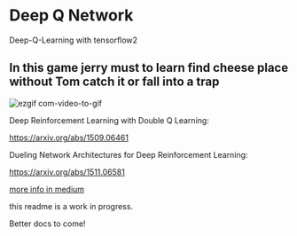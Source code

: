 # Deep Q Network


Deep-Q-Learning with tensorflow2


## In this game jerry must to learn find cheese place without Tom catch it or fall into a trap
![ezgif com-video-to-gif](https://user-images.githubusercontent.com/71963543/108240789-6af25e80-7160-11eb-967b-d702717a2502.gif)


Deep Reinforcement Learning with Double Q Learning:

https://arxiv.org/abs/1509.06461

Dueling Network Architectures for Deep Reinforcement Learning:

https://arxiv.org/abs/1511.06581

[more info in medium](https://medium.com/@parsa_h_m/deep-reinforcement-learning-dqn-double-dqn-dueling-dqn-noisy-dqn-and-dqn-with-prioritized-551f621a9823)

this readme is a work in progress.

Better docs to come!
